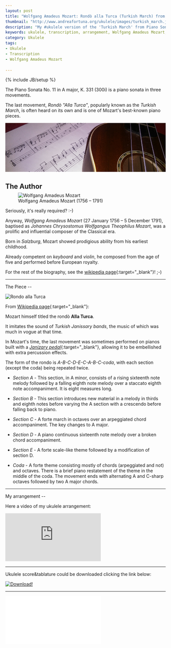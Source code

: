 ```yaml
---
layout: post
title: "Wolfgang Amadeus Mozart: Rondò alla Turca (Turkish March) from Piano Sonata No. 11 (K 331) - My ukulele arrangement"
thumbnail: "http://www.andreafortuna.org/ukulele/images/turkish_march.jpg"
description: "My #ukulele version of the 'Turkish March' from Piano Sonata No. 11 (K 331) by Wolfgang Amadeus Mozart"
keywords: ukulele, transcription, arrangement, Wolfgang Amadeus Mozart, Turkish March, Rondò alla Turca, Piano Sonata No. 11,  fingerstyle, 
category: Ukulele
tags: 
- Ukulele
- Transcription
- Wolfgang Amadeus Mozart

---
```

{% include JB/setup %}

The Piano Sonata No. 11 in A major, K. 331 (300i) is a piano sonata in three movements.

The last movement, *Rondò "Alla Turca"*, popularly known as the *Turkish March*, is often heard on its own and is one of Mozart's best-known piano pieces.

![Turkish March](/ukulele/images/turkish_march.jpg)
<!-- more -->

The Author
--

<figure style="margin-top:-10px;">
  <img src="https://upload.wikimedia.org/wikipedia/commons/thumb/4/47/Croce-Mozart-Detail.jpg/250px-Croce-Mozart-Detail.jpg" alt="Wolfgang Amadeus Mozart">
  <figcaption>Wolfgang Amadeus Mozart (1756 – 1791)</figcaption>
</figure>

Seriously, it's really required? :-)

Anyway, *Wolfgang Amadeus Mozart* (27 January 1756 – 5 December 1791), baptised as *Johannes Chrysostomus Wolfgangus Theophilus Mozart*, was a prolific and influential composer of the Classical era. 

Born in *Salzburg*, Mozart showed prodigious ability from his earliest childhood. 

Already competent on *keyboard* and *violin*, he composed from the age of five and performed before European royalty.

For the rest of the biography, see the [wikipedia page](https://en.wikipedia.org/wiki/Wolfgang_Amadeus_Mozart){:target="_blank"}! ;-)
<hr>
The Piece
--

![Rondo alla Turca](https://upload.wikimedia.org/wikipedia/commons/2/22/RondoAllaTurcaMozart.png)

From [Wikipedia page](https://en.wikipedia.org/wiki/Piano_Sonata_No._11_(Mozart)#Movement_Three_-_Rondo_Alla_Turca_.28Turkish_March.29.){:target="_blank"}:


Mozart himself titled the rondò **Alla Turca**.

It imitates the sound of *Turkish Janissary bands*, the music of which was much in vogue at that time.

In Mozart's time, the last movement was sometimes performed on pianos built with a [*Janizary pedal*](https://en.wikipedia.org/wiki/Piano_pedals#Janissary_or_Janizary_pedals){:target="_blank"}, allowing it to be embellished with extra percussion effects.


The form of the rondo is *A-B-C-D-E-C-A-B-C-coda*, with each section (except the coda) being repeated twice.

- *Section A* - This section, in A minor, consists of a rising sixteenth note melody followed by a falling eighth note melody over a staccato eighth note accompaniment. It is eight measures long.

- *Section B* - This section introduces new material in a melody in thirds and eighth notes before varying the A section with a crescendo before falling back to piano.

- *Section C* - A forte march in octaves over an arpeggiated chord accompaniment. The key changes to A major.

- *Section D* - A piano continuous sixteenth note melody over a broken chord accompaniment.

- *Section E* - A forte scale-like theme followed by a modification of section D.

- *Coda* - A forte theme consisting mostly of chords (arpeggiated and not) and octaves. There is a brief piano restatement of the theme in the middle of the coda. The movement ends with alternating A and C-sharp octaves followed by two A major chords.


<hr>
My arrangement
--



Here a video of my ukulele arrangement:

<div class="video-container">
<iframe src="https://www.youtube.com/embed/XXX" frameborder="0" allowfullscreen></iframe>
</div>

<hr/>


Ukulele score&tablature could be downloaded clicking the link below:

[![Download!](http://www.andreafortuna.org/images/Download-PDF-Button.png)](http://www.andreafortuna.org/ukulele/files/the_carnival_of_venice.pdf)

<hr/>
<div class="video-container">
<embed src="/ukulele/files/the_carnival_of_venice.pdf" pluginspage="http://www.adobe.com/products/acrobat/readstep2.html">
</div>
